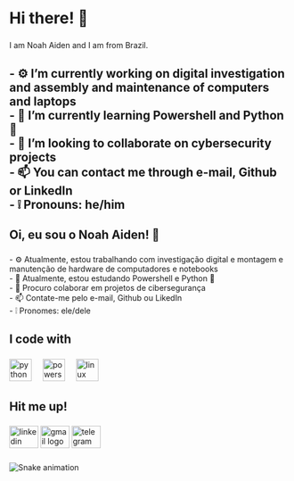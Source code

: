 <h1 align="left">Hi there! 👋</h1>

###

<p align="left">I am Noah Aiden and I am from Brazil.</p>

###

<h2 align="left">- ⚙️ I’m currently working on digital investigation and assembly and maintenance of computers and laptops<br>- 🌱 I’m currently learning Powershell and Python 🐍<br>- 🤝 I’m looking to collaborate on cybersecurity projects<br>- 📫 You can contact me through e-mail, Github or LinkedIn<br>-  ❕ Pronouns: he/him</h2>

###

<h2 align="left">Oi, eu sou o Noah Aiden! 👋</h2>

###

<p align="left">- ⚙️ Atualmente, estou trabalhando com investigação digital e montagem e manutenção de hardware de computadores e notebooks<br>- 🌱 Atualmente, estou estudando Powershell e Python 🐍<br>- 🤝 Procuro colaborar em projetos de cibersegurança <br>- 📫 Contate-me pelo e-mail, Github ou LikedIn<br>-  ❕ Pronomes: ele/dele</p>

###

<h2 align="left">I code with</h2>

###

<div align="left">
  <img src="https://cdn.jsdelivr.net/gh/devicons/devicon/icons/python/python-original.svg" height="40" alt="python logo"  />
  <img width="12" />
  <img src="https://skillicons.dev/icons?i=powershell" height="40" alt="powershell logo"  />
  <img width="12" />
  <img src="https://cdn.jsdelivr.net/gh/devicons/devicon/icons/linux/linux-original.svg" height="40" alt="linux logo"  />
</div>

###

<h2 align="left">Hit me up!</h2>

###

<div align="left">
  <img src="https://raw.githubusercontent.com/maurodesouza/profile-readme-generator/master/src/assets/icons/social/linkedin/default.svg" width="52" height="40" alt="linkedin logo"  />
  <img src="https://raw.githubusercontent.com/maurodesouza/profile-readme-generator/master/src/assets/icons/social/gmail/default.svg" width="52" height="40" alt="gmail logo"  />
  <img src="https://raw.githubusercontent.com/maurodesouza/profile-readme-generator/master/src/assets/icons/social/telegram/default.svg" width="52" height="40" alt="telegram logo"  />
</div>

###

<img src="https://raw.githubusercontent.com/aideN-six/aideN-six/output/snake.svg" alt="Snake animation" />

###
